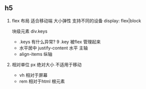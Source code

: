 ## h5
1. flex 布局 适合移动端 大小弹性 支持不同的设备
    display: flex|block
    
    块级元素 div.keys
    - .keys 有什么异常?
    9 .key  被flex 管理起来
    - 水平居中 justify-content 水平 主轴
    - align-items 纵轴
2. 相对单位
        px 绝对大小 不适用于移动
    - vh 相对于屏幕
    - rem 相对于html 根元素
